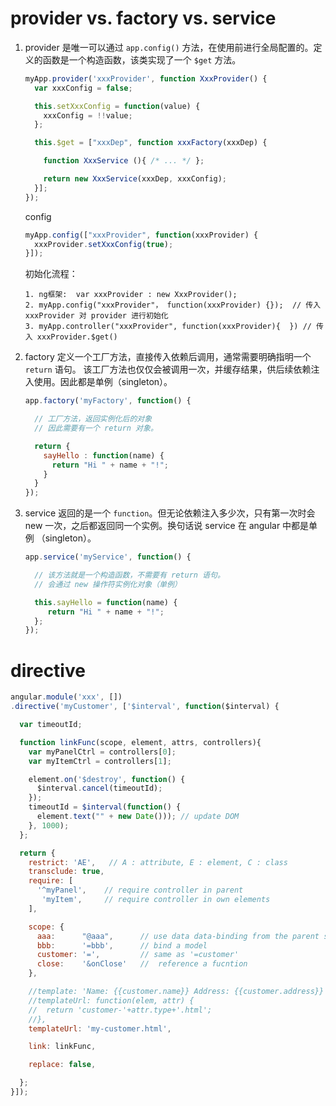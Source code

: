 
# provider vs. factory vs. service

1.  provider 是唯一可以通过  `app.config()` 方法，在使用前进行全局配置的。定义的函数是一个构造函数，该类实现了一个 `$get` 方法。

    ```js
    myApp.provider('xxxProvider', function XxxProvider() {
      var xxxConfig = false;

      this.setXxxConfig = function(value) {
        xxxConfig = !!value;
      };

      this.$get = ["xxxDep", function xxxFactory(xxxDep) {

        function XxxService (){ /* ... */ };

        return new XxxService(xxxDep, xxxConfig);
      }];
    });
    ```

    config

    ```js
    myApp.config(["xxxProvider", function(xxxProvider) {
      xxxProvider.setXxxConfig(true);
    }]);
    ```

    初始化流程：

    ```
    1. ng框架:  var xxxProvider : new XxxProvider();
    2. myApp.config("xxxProvider"， function(xxxProvider) {});  // 传入 xxxProvider 对 provider 进行初始化
    3. myApp.controller("xxxProvider", function(xxxProvider){  }) // 传入 xxxProvider.$get()
    ```




1. factory 定义一个工厂方法，直接传入依赖后调用，通常需要明确指明一个 `return` 语句。
该工厂方法也仅仅会被调用一次，并缓存结果，供后续依赖注入使用。因此都是单例（singleton）。


    ```js
    app.factory('myFactory', function() {

      // 工厂方法，返回实例化后的对象
      // 因此需要有一个 return 对象。

      return {
        sayHello : function(name) {
          return "Hi " + name + "!";
        }
      }
    });
    ```

1. service 返回的是一个 `function`。但无论依赖注入多少次，只有第一次时会 new 一次，之后都返回同一个实例。换句话说 service 在 angular 中都是单例 （singleton）。

    ```js
    app.service('myService', function() {

      // 该方法就是一个构造函数，不需要有 return 语句。
      // 会通过 new 操作符实例化对象（单例）

      this.sayHello = function(name) {
         return "Hi " + name + "!";
      };
    });
    ```



# directive

```js
angular.module('xxx', [])
.directive('myCustomer', ['$interval', function($interval) {

  var timeoutId;

  function linkFunc(scope, element, attrs, controllers){
    var myPanelCtrl = controllers[0];
    var myItemCtrl = controllers[1];

    element.on('$destroy', function() {
      $interval.cancel(timeoutId);
    });
    timeoutId = $interval(function() {
      element.text("" + new Date())); // update DOM
    }, 1000);
  };

  return {
    restrict: 'AE',   // A : attribute, E : element, C : class 
    transclude: true,
    require: [
      '^myPanel',    // require controller in parent
       'myItem',     // require controller in own elements
    ],

    scope: {
      aaa:      "@aaa",      // use data data-binding from the parent scope
      bbb:      '=bbb',      // bind a model
      customer: '=',         // same as '=customer'
      close:    '&onClose'   //  reference a fucntion   
    },

    //template: 'Name: {{customer.name}} Address: {{customer.address}}'
    //templateUrl: function(elem, attr) {
    //  return 'customer-'+attr.type+'.html';
    //},
    templateUrl: 'my-customer.html',

    link: linkFunc,

    replace: false,

  };
}]);
```